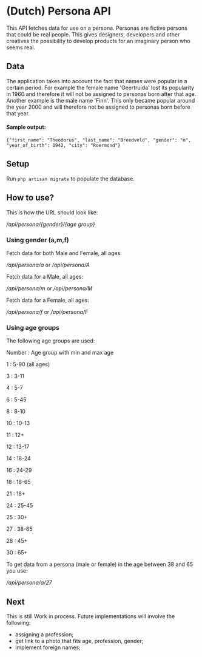 # (Dutch) Persona API #

This API fetches data for use on a persona. Personas are fictive persons that could be real people. This gives designers, developers and other creatives the possibility to develop products for an imaginary person who seems real. 

## Data ##
The application takes into account the fact that names were popular in a certain period. For example the female name 'Geertruida' lost its popularity in 1960 and therefore it will not be assigned to personas born after that age. Another example is the male name 'Finn'. This only became popular around the year 2000 and will therefore not be assigned to personas born before that year.

#### Sample output: ####
`{"first_name": "Theodorus", "last_name": "Breedveld", "gender": "m", "year_of_birth": 1942, "city": "Roermond"}`

## Setup ##
Run `php artisan migrate` to populate the database. 

## How to use? ##
This is how the URL should look like:

*/api/persona/{gender}/{age group}*


### Using gender (a,m,f) ###
Fetch data for both Male and Female, all ages:

*/api/persona/a* or */api/persona/A*


Fetch data for a Male, all ages:

*/api/persona/m* or */api/persona/M*


Fetch data for a Female, all ages:

*/api/persona/f* or */api/persona/F*

### Using age groups ###
The following age groups are used:

Number :    Age group with min and max age

1 :         5-90 (all ages)

3 :         3-11 

4 :         5-7

6 :         5-45

8 :         8-10

10 :        10-13

11 :        12+

12 :        13-17

14 :        18-24

16 :        24-29

18 :        18-65

21 :        18+

24 :        25-45

25 :        30+

27 :        38-65

28 :        45+

30 :        65+


To get data from a persona (male or female) in the age between 38 and 65 you use:

*/api/persona/a/27*


## Next ##
This is still Work in process. Future implementations will involve the following:
- assigning a profession;
- get link to a photo that fits age, profession, gender;
- implement foreign names;
